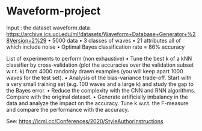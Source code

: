 # Waveform-project

Input : the dataset waveform.data
https://archive.ics.uci.edu/ml/datasets/Waveform+Database+Generator+%28Version+2%29
• 5000 data
• 3 classes of waves
• 21 attributes all of which include noise
• Optimal Bayes classification rate = 86% accuracy

List of experiments to perform (non exhaustive)
• Tune the best k of a kNN classifier by cross-validation (plot the accuracies over the
validation subset w.r.t. k) from 4000 randomly drawn examples (you will keep apart 1000
waves for the test set).
• Analysis of the bias-variance trade-off. Start with a very small training set (e.g. 100 waves
and a large k) and study the gap to the Bayes error.
• Reduce the complexity with the CNN and RNN algorithms. Compare with the original
dataset.
• Generate artificially imbalancy in the data and analyze the impact on the accuracy. Tune k
w.r.t. the F-measure and compare the performance with the accuracy.

See: https://icml.cc/Conferences/2020/StyleAuthorInstructions
